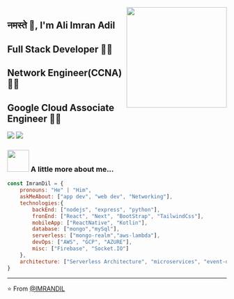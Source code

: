 <img align='right' src="https://media.giphy.com/media/M9gbBd9nbDrOTu1Mqx/giphy.gif" width="230">

## नमस्ते 🙏, I'm Ali Imran Adil 
## Full Stack Developer 👨‍💻
## Network Engineer(CCNA) 👨‍💻
## Google Cloud Associate Engineer 👨‍💻

[![](https://img.shields.io/badge/LinkedIn-AliImranAdil-blue)](https://www.linkedin.com/in/ali-imran-adil-65a21842/)
[![](https://img.shields.io/badge/Gmail-aliimranadil2%40gmail.com-red)](mailto:aliimranadil2@gmail.com)


### <img src="https://media.giphy.com/media/VgCDAzcKvsR6OM0uWg/giphy.gif" width="50"> A little more about me...  

```javascript
const ImranDil = {
    pronouns: "He" | "Him",
    askMeAbout: ["app dev", "web dev", "Networking"],
    technologies:{
        backEnd: ["nodejs", "express", "python"],
        fronEnd: ["React", "Next", "BootStrap", "TailwindCss"],
        mobileApp: ["ReactNative", "Kotlin"],
        database: ["mongo","mySql"],
        serverless: ["mongo-realm","aws-lambda"],
        devOps: ["AWS", "GCP", "AZURE"],
        misc: ["Firebase", "Socket.IO"]
    },
    architecture: ["Serverless Architecture", "microservices", "event-driven", "Single page applications"],
}
```

---
⭐️ From [@IMRANDIL](https://github.com/IMRANDIL)

